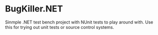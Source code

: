 # BugKiller.NET
Sinmple .NET test bench project with NUnit tests to play around with. Use this for trying out unit tests or source control systems.
